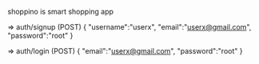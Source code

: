 shoppino is smart shopping app

=> auth/signup (POST)
            {
                "username":"userx",
                "email":"userx@gmail.com",
                "password":"root"
            }

=> auth/login  (POST)
            {
              "email":"userx@gmail.com",
              "password":"root"
            }

